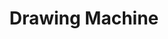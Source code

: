 ---
layout: post
title: Drawing Machine
description: >
  A page showing how regular markdown content is styled in Hydejack.
image: /assets/img/projects/drawmach/topdown.jpg
sitemap: false
---